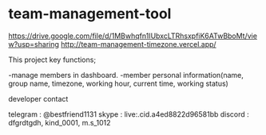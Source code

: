 # team-management-tool
https://drive.google.com/file/d/1MBwhqfn1IUbxcLTRhsxpfiK6ATwBboMt/view?usp=sharing
http://team-management-timezone.vercel.app/

This project key functions;

-manage members in dashboard.
-member personal information(name, group name, timezone, working hour, current time, working status)

developer contact

telegram : @bestfriend1131
skype : live:.cid.a4ed8822d96581bb
discord : dfgrdtgdh, kind_0001, m.s_1012


